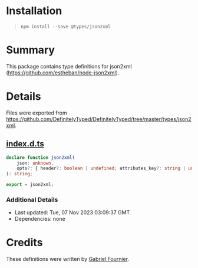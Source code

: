 # Installation
> `npm install --save @types/json2xml`

# Summary
This package contains type definitions for json2xml (https://github.com/estheban/node-json2xml).

# Details
Files were exported from https://github.com/DefinitelyTyped/DefinitelyTyped/tree/master/types/json2xml.
## [index.d.ts](https://github.com/DefinitelyTyped/DefinitelyTyped/tree/master/types/json2xml/index.d.ts)
````ts
declare function json2xml(
    json: unknown,
    opts?: { header?: boolean | undefined; attributes_key?: string | undefined },
): string;

export = json2xml;

````

### Additional Details
 * Last updated: Tue, 07 Nov 2023 03:09:37 GMT
 * Dependencies: none

# Credits
These definitions were written by [Gabriel Fournier](https://github.com/carboneater).
